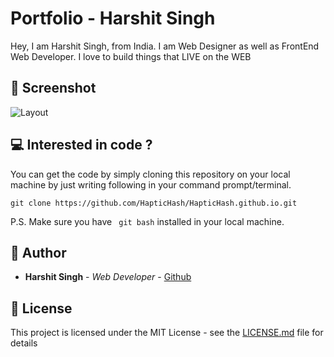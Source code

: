 # Portfolio - Harshit Singh
Hey, I am Harshit Singh, from India. I am Web Designer as well as FrontEnd Web Developer. I love to build things that LIVE on the WEB

##  :mag_right: Screenshot
![Layout](https://haptichash.github.io/assets/img/preview.png)

##   :computer: Interested in code ?

You can get the code by simply cloning this repository on your local machine by just writing following in your command prompt/terminal. 
```
git clone https://github.com/HapticHash/HapticHash.github.io.git
```
P.S. Make sure you have ``` git bash``` installed in your local machine.

##  :busts_in_silhouette: Author

* **Harshit Singh** - *Web Developer* - [Github](https://github.com/HapticHash)

##  :page_facing_up: License

This project is licensed under the MIT License - see the [LICENSE.md](LICENSE.md) file for details
